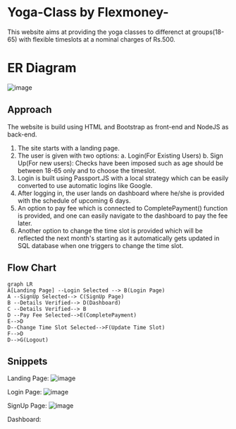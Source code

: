 # Yoga-Class by Flexmoney-
This website aims at providing the yoga classes to differenct at groups(18-65) with flexible timeslots at a nominal charges of Rs.500.


# ER Diagram

![image](https://user-images.githubusercontent.com/100020772/206903544-493bfc21-0639-451d-bcff-2f5e31034ac4.png)


## Approach

The website is build using HTML and Bootstrap as front-end and NodeJS as back-end. 
1. The site starts with a landing page.
2. The user is given with two options:
			  a. Login(For Existing Users)
			  b. Sign Up(For new users): Checks have been imposed such as age should 	be between 18-65 only and to choose the timeslot.
3. Login is built using Passport.JS with a local strategy which can be easily converted to use automatic  logins like Google.
4. After logging in, the user lands on dashboard where he/she is provided with the schedule of upcoming 6 days.
5. An option to pay fee which is connected to CompletePayment() function is provided, and one can easily navigate to the dashboard to pay the fee later.
6. Another option to change the time slot is provided which will be reflected the next month's starting as it automatically gets updated in SQL database when one triggers to change the time slot.



## Flow Chart
```mermaid
graph LR
A[Landing Page] --Login Selected --> B(Login Page)
A --SignUp Selected--> C(SignUp Page)
B --Details Verified--> D(Dashboard)
C --Details Verified--> B
D --Pay Fee Selected-->E(CompletePayment)
E-->D
D--Change Time Slot Selected-->F(Update Time Slot)
F-->D
D-->G(Logout)
```
## Snippets
Landing Page:
![image](https://user-images.githubusercontent.com/100020772/206903639-0098c5f8-a5af-422c-becb-e55a1c1f1636.png)

Login Page:
![image](https://user-images.githubusercontent.com/100020772/206903680-56a2e74e-877b-4a5a-94ab-9280a8b7a136.png)

SignUp Page:
![image](https://user-images.githubusercontent.com/100020772/206903697-6a51b8c9-cfe2-4213-83e1-9f0ca12850f2.png)

Dashboard:



